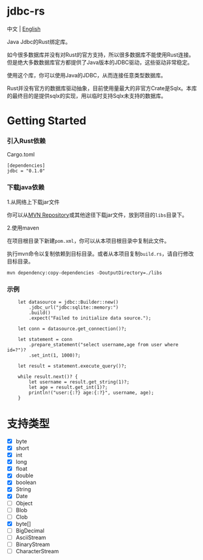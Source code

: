 # jdbc-rs

中文 | [English](./README.md)

Java Jdbc的Rust绑定库。

如今很多数据库并没有对Rust的官方支持，所以很多数据库不能使用Rust连接。但是绝大多数数据库官方都提供了Java版本的JDBC驱动，这些驱动非常稳定。

使用这个库，你可以使用Java的JDBC，从而连接任意类型数据库。

Rust并没有官方的数据库驱动抽象，目前使用量最大的非官方Crate是Sqlx。本库的最终目的是提供sqlx的实现，用以临时支持Sqlx未支持的数据库。

# Getting Started

### 引入Rust依赖

Cargo.toml
```
[dependencies]
jdbc = "0.1.0"
```

### 下载java依赖

1.从网络上下载jar文件

你可以从[MVN Repository](https://mvnrepository.com/)或其他途径下载jar文件，放到项目的`libs`目录下。

2.使用maven

在项目根目录下新建`pom.xml`，你可以从本项目根目录中复制此文件。

执行mvn命令以复制依赖到目标目录。或者从本项目复制`build.rs`，请自行修改目标目录。

```
mvn dependency:copy-dependencies -DoutputDirectory=./libs
```

### 示例

```
    let datasource = jdbc::Builder::new()
        .jdbc_url("jdbc:sqlite::memory:")
        .build()
        .expect("Failed to initialize data source.");

    let conn = datasource.get_connection()?;

    let statement = conn
        .prepare_statement("select username,age from user where id=?")?
        .set_int(1, 1000)?;

    let result = statement.execute_query()?;

    while result.next()? {
        let username = result.get_string(1)?;
        let age = result.get_int(1)?;
        println!("user:{:?} age:{:?}", username, age);
    }
```

# 支持类型

- [x] byte
- [x] short
- [x] int
- [x] long
- [x] float
- [x] double
- [x] boolean
- [x] String
- [x] Date
- [ ] Object
- [ ] Blob
- [ ] Clob
- [x] byte[]
- [ ] BigDecimal
- [ ] AsciiStream
- [ ] BinaryStream
- [ ] CharacterStream